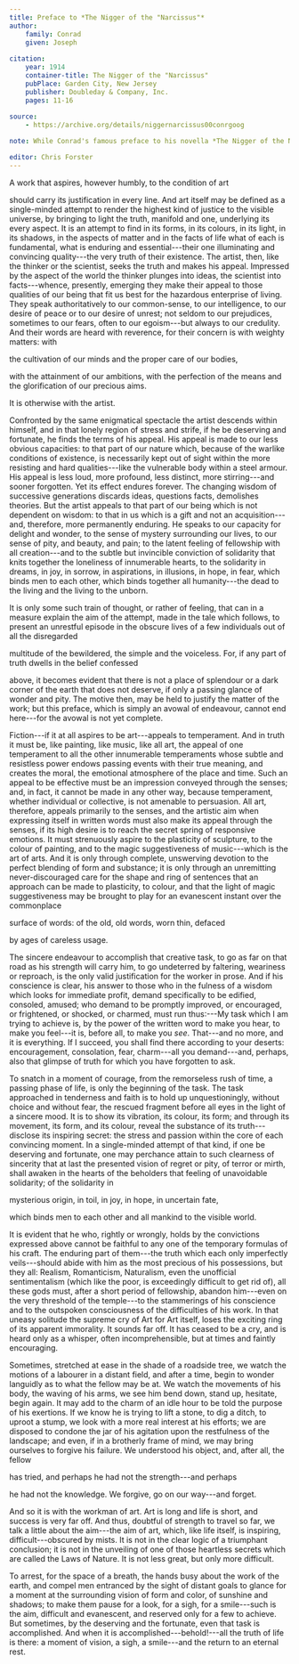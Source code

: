 ```yaml
---
title: Preface to *The Nigger of the "Narcissus"*
author:
	family: Conrad
	given: Joseph
	
citation:
	year: 1914
	container-title: The Nigger of the "Narcissus"
	pubPlace: Garden City, New Jersey
	publisher: Doubleday & Company, Inc.
	pages: 11-16
	
source:
	- https://archive.org/details/niggernarcissus00conrgoog

note: While Conrad's famous preface to his novella *The Nigger of the Narcissus* was written in 1897, and published in periodical form as an "Afterword" to the novella's appearance in *The New Review*, it only appeared as a preface in the 1914 Doubleday Edition which provides the text for the version provided here. See Ian Watt, "Conrad's Preface  to *The Nigger of the "Narcissus."

editor: Chris Forster
---
```


<!-- pb n='11' -->A work that aspires, however humbly, to the condition of art 
should carry its justification in every line. And art itself 
may be defined as a single-minded attempt to render the 
highest kind of justice to the visible universe, by bringing to 
light the truth, manifold and one, underlying its every aspect. 
It is an attempt to find in its forms, in its colours, in its light, 
in its shadows, in the aspects of matter and in the facts of 
life what of each is fundamental, what is enduring and essential---their 
one illuminating and convincing quality---the 
very truth of their existence. The artist, then, like the thinker 
or the scientist, seeks the truth and makes his appeal. Impressed 
by the aspect of the world the thinker plunges into 
ideas, the scientist into facts---whence, presently, emerging 
they make their appeal to those qualities of our being that fit 
us best for the hazardous enterprise of living. They speak 
authoritatively to our common-sense, to our intelligence, to 
our desire of peace or to our desire of unrest; not seldom to 
our prejudices, sometimes to our fears, often to our egoism---but 
always to our credulity. And their words are heard with 
reverence, for their concern is with weighty matters: with 
<!-- pb n='12' -->the cultivation of our minds and the proper care of our bodies, 
with the attainment of our ambitions, with the perfection of 
the means and the glorification of our precious aims.
 
It is otherwise with the artist.
 
Confronted by the same enigmatical spectacle the artist 
descends within himself, and in that lonely region of stress 
and strife, if he be deserving and fortunate, he finds the 
terms of his appeal. His appeal is made to our less obvious 
capacities: to that part of our nature which, because of the 
warlike conditions of existence, is necessarily kept out of 
sight within the more resisting and hard qualities---like the 
vulnerable body within a steel armour. His appeal is less 
loud, more profound, less distinct, more stirring---and sooner 
forgotten. Yet its effect endures forever. The changing wisdom 
of successive generations discards ideas, questions facts, 
demolishes theories. But the artist appeals to that part of our 
being which is not dependent on wisdom: to that in us which 
is a gift and not an acquisition---and, therefore, more permanently enduring. He speaks to our capacity for delight and 
wonder, to the sense of mystery surrounding our lives, to our 
sense of pity, and beauty, and pain; to the latent feeling of 
fellowship with all creation---and to the subtle but invincible 
conviction of solidarity that knits together the loneliness of 
innumerable hearts, to the solidarity in dreams, in joy, in 
sorrow, in aspirations, in illusions, in hope, in fear, which 
binds men to each other, which binds together all humanity---the 
dead to the living and the living to the unborn.
 
It is only some such train of thought, or rather of feeling, 
that can in a measure explain the aim of the attempt, made 
in the tale which follows, to present an unrestful episode in 
the obscure lives of a few individuals out of all the disregarded 
<!-- pb n='13' -->multitude of the bewildered, the simple and the voiceless. For, if any part of truth dwells in the belief confessed 
above, it becomes evident that there is not a place of 
splendour or a dark corner of the earth that does not deserve, 
if only a passing glance of wonder and pity. The motive then, 
may be held to justify the matter of the work; but this preface, 
which is simply an avowal of endeavour, cannot end here---for 
the avowal is not yet complete.
 
Fiction---if it at all aspires to be art---appeals to temperament. 
And in truth it must be, like painting, like music, like 
all art, the appeal of one temperament to all the other innumerable 
temperaments whose subtle and resistless power 
endows passing events with their true meaning, and creates 
the moral, the emotional atmosphere of the place and time. 
Such an appeal to be effective must be an impression conveyed 
through the senses; and, in fact, it cannot be made in 
any other way, because temperament, whether individual or 
collective, is not amenable to persuasion. All art, therefore, 
appeals primarily to the senses, and the artistic aim when 
expressing itself in written words must also make its appeal 
through the senses, if its high desire is to reach the secret 
spring of responsive emotions. It must strenuously aspire to 
the plasticity of sculpture, to the colour of painting, and to 
the magic suggestiveness of music---which is the art of arts. 
And it is only through complete, unswerving devotion to the 
perfect blending of form and substance; it is only through an 
unremitting never-discouraged care for the shape and ring of 
sentences that an approach can be made to plasticity, to 
colour, and that the light of magic suggestiveness may be 
brought to play for an evanescent instant over the commonplace 
<!-- pb n='14' -->surface of words: of the old, old words, worn thin, defaced 
by ages of careless usage.
 
The sincere endeavour to accomplish that creative task, 
to go as far on that road as his strength will carry him, to go 
undeterred by faltering, weariness or reproach, is the only 
valid justification for the worker in prose. And if his conscience 
is clear, his answer to those who in the fulness of a 
wisdom which looks for immediate profit, demand specifically 
to be edified, consoled, amused; who demand to be promptly 
improved, or encouraged, or frightened, or shocked, or 
charmed, must run thus:---My task which I am trying to 
achieve is, by the power of the written word to make you 
hear, to make you feel---it is, before all, to make you *see*. 
That---and no more, and it is everything. If I succeed, you 
shall find there according to your deserts: encouragement, 
consolation, fear, charm---all you demand---and, perhaps, also 
that glimpse of truth for which you have forgotten to ask.
 
To snatch in a moment of courage, from the remorseless 
rush of time, a passing phase of life, is only the beginning of 
the task. The task approached in tenderness and faith is to 
hold up unquestioningly, without choice and without fear, 
the rescued fragment before all eyes in the light of a sincere 
mood. It is to show its vibration, its colour, its form; and 
through its movement, its form, and its colour, reveal the 
substance of its truth---disclose its inspiring secret: the stress 
and passion within the core of each convincing moment. In 
a single-minded attempt of that kind, if one be deserving and 
fortunate, one may perchance attain to such clearness of 
sincerity that at last the presented vision of regret or pity, of 
terror or mirth, shall awaken in the hearts of the beholders 
that feeling of unavoidable solidarity; of the solidarity in 
<!-- pb n='15' -->mysterious origin, in toil, in joy, in hope, in uncertain fate, 
which binds men to each other and all mankind to the visible 
world.
 
It is evident that he who, rightly or wrongly, holds by the 
convictions expressed above cannot be faithful to any one of 
the temporary formulas of his craft. The enduring part of 
them---the truth which each only imperfectly veils---should 
abide with him as the most precious of his possessions, but 
they all: Realism, Romanticism, Naturalism, even the unofficial 
sentimentalism (which like the poor, is exceedingly 
difficult to get rid of), all these gods must, after a short period 
of fellowship, abandon him---even on the very threshold of the 
temple---to the stammerings of his conscience and to the outspoken 
consciousness of the difficulties of his work. In that 
uneasy solitude the supreme cry of Art for Art itself, loses the 
exciting ring of its apparent immorality. It sounds far off. It 
has ceased to be a cry, and is heard only as a whisper, often 
incomprehensible, but at times and faintly encouraging.
 
Sometimes, stretched at ease in the shade of a roadside tree, 
we watch the motions of a labourer in a distant field, and after 
a time, begin to wonder languidly as to what the fellow may 
be at. We watch the movements of his body, the waving of his 
arms, we see him bend down, stand up, hesitate, begin again. 
It may add to the charm of an idle hour to be told the purpose 
of his exertions. If we know he is trying to lift a stone, to dig 
a ditch, to uproot a stump, we look with a more real interest 
at his efforts; we are disposed to condone the jar of his agitation 
upon the restfulness of the landscape; and even, if in a 
brotherly frame of mind, we may bring ourselves to forgive 
his failure. We understood his object, and, after all, the fellow 
<!-- pb n='16' -->has tried, and perhaps he had not the strength---and perhaps 
he had not the knowledge. We forgive, go on our way---and 
forget.
 
And so it is with the workman of art. Art is long and life is 
short, and success is very far off. And thus, doubtful of 
strength to travel so far, we talk a little about the aim---the 
aim of art, which, like life itself, is inspiring, difficult---obscured 
by mists. It is not in the clear logic of a triumphant 
conclusion; it is not in the unveiling of one of those heartless 
secrets which are called the Laws of Nature. It is not less 
great, but only more difficult.
 
To arrest, for the space of a breath, the hands busy about 
the work of the earth, and compel men entranced by the sight 
of distant goals to glance for a moment at the surrounding 
vision of form and color, of sunshine and shadows; to make 
them pause for a look, for a sigh, for a smile---such is the aim, 
difficult and evanescent, and reserved only for a few to 
achieve. But sometimes, by the deserving and the fortunate, 
even that task is accomplished. And when it is accomplished---behold!---all 
the truth of life is there: a moment of vision, a 
sigh, a smile---and the return to an eternal rest.
